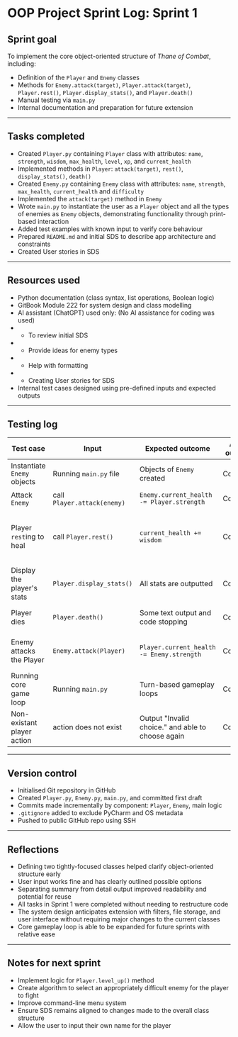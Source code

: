 # OOP Project Sprint Log: Sprint 1

## Sprint goal
To implement the core object-oriented structure of *Thane of Combat*, including:
- Definition of the `Player` and `Enemy` classes
- Methods for `Enemy.attack(target)`, `Player.attack(target)`, `Player.rest()`, `Player.display_stats()`, and `Player.death()`
- Manual testing via `main.py`
- Internal documentation and preparation for future extension

---

## Tasks completed
- Created `Player.py` containing `Player` class with attributes: `name`, `strength`, `wisdom`, `max_health`, `level`, `xp`, and `current_health`
- Implemented methods in `Player`: `attack(target)`, `rest()`, `display_stats()`, `death()`
- Created `Enemy.py` containing `Enemy` class with attributes: `name`, `strength`, `max_health`, `current_health` and `difficulty`
- Implemented the `attack(target)` method in `Enemy`
- Wrote `main.py` to instantiate the user as a `Player` object and all the types of enemies as `Enemy` objects, demonstrating functionality through print-based interaction
- Added test examples with known input to verify core behaviour
- Prepared `README.md` and initial SDS to describe app architecture and constraints
- Created User stories in SDS

---

## Resources used
- Python documentation (class syntax, list operations, Boolean logic)
- GitBook Module 222 for system design and class modelling
- AI assistant (ChatGPT) used only: (No AI assistance for coding was used)
- - To review initial SDS
- - Provide ideas for enemy types
- - Help with formatting
- - Creating User stories for SDS
- Internal test cases designed using pre-defined inputs and expected outputs

---

## Testing log

| Test case | Input | Expected outcome | Actual outcome | Notes |
|-----------|-------|------------------|----------------|-------|
| Instantiate `Enemy` objects | Running `main.py` file | Objects of `Enemy` created | Confirmed | The class works as intended |
| Attack `Enemy` | call `Player.attack(enemy)` | `Enemy.current_health -= Player.strength` | Confirmed | Display updated |
| Player `rest`ing to heal | call `Player.rest()` | `current_health += wisdom` | Confirmed | Player is able to heal by the correct amount |
| Display the player's stats | `Player.display_stats()` | All stats are outputted | Confirmed | Formatted nicely too |
| Player dies | `Player.death()` | Some text output and code stopping | Confirmed | exit() is run at the end |
| Enemy attacks the Player | `Enemy.attack(Player)` | `Player.current_health -= Enemy.strength` | Confirmed | Is able to kill the player as intended |
| Running core game loop | Running `main.py` | Turn-based gameplay loops | Confirmed | Player does not yet level up |
| Non-existant player action | action does not exist | Output "Invalid choice." and able to choose again | Confirmed | Safe fallback |


---

## Version control
- Initialised Git repository in GitHub
- Created `Player.py`, `Enemy.py`, `main.py`, and committed first draft
- Commits made incrementally by component: `Player`, `Enemy`, main logic
- `.gitignore` added to exclude PyCharm and OS metadata
- Pushed to public GitHub repo using SSH

---

## Reflections
- Defining two tightly-focused classes helped clarify object-oriented structure early
- User input works fine and has clearly outlined possible options
- Separating summary from detail output improved readability and potential for reuse
- All tasks in Sprint 1 were completed without needing to restructure code
- The system design anticipates extension with filters, file storage, and user interface without requiring major changes to the current classes
- Core gameplay loop is able to be expanded for future sprints with relative ease

---

## Notes for next sprint
- Implement logic for `Player.level_up()` method
- Create algorithm to select an appropriately difficult enemy for the player to fight
- Improve command-line menu system
- Ensure SDS remains aligned to changes made to the overall class structure
- Allow the user to input their own name for the player
